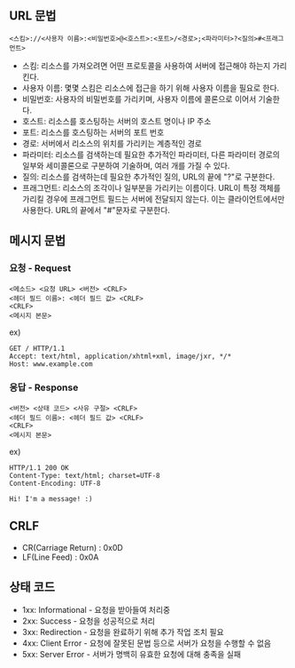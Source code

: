 ## URL 문법
`<스킴>://<사용자 이름>:<비밀번호>@<호스트>:<포트>/<경로>;<파라미터>?<질의>#<프래그먼트>`
- 스킴: 리소스를 가져오려면 어떤 프로토콜을 사용하여 서버에 접근해야 하는지 가리킨다.
- 사용자 이름: 몇몇 스킴은 리소스에 접근을 하기 위해 사용자 이름을 필요로 한다.
- 비밀번호: 사용자의 비밀번호를 가리키며, 사용자 이름에 콜론으로 이어서 기술한다.
- 호스트: 리소스를 호스팅하는 서버의 호스트 명이나 IP 주소
- 포트: 리소스를 호스팅하는 서버의 포트 번호
- 경로: 서버에서 리소스의 위치를 가리키는 계층적인 경로
- 파라미터: 리소스를 검색하는데 필요한 추가적인 파라미터, 다른 파라미터 경로의 일부와 세미콜론으로 구분하여 기술하며, 여러 개를 가질 수 있다.
- 질의: 리소스를 검색하는데 필요한 추가적인 질의, URL의 끝에 "?"로 구분한다.
- 프래그먼트: 리소스의 조각이나 일부분을 가리키는 이름이다. URL이 특정 객체를 가리킬 경우에 프래그먼트 필드는 서버에 전달되지 않는다. 이는 클라이언트에서만 사용한다.
URL의 끝에서 "#"문자로 구분한다.

## 메시지 문법
### 요청 - Request
`<메소드> <요청 URL> <버전> <CRLF>`  
`<헤더 필드 이름>: <헤더 필드 값> <CRLF>`  
`<CRLF>`  
`<메시지 본문>`

ex)
```
GET / HTTP/1.1
Accept: text/html, application/xhtml+xml, image/jxr, */*
Host: www.example.com
```

### 응답 - Response
`<버전> <상태 코드> <사유 구절> <CRLF>`  
`<헤더 필드 이름>: <헤더 필드 값> <CRLF>`  
`<CRLF>`  
`<메시지 본문>`

ex)
```
HTTP/1.1 200 OK
Content-Type: text/html; charset=UTF-8
Content-Encoding: UTF-8

Hi! I'm a message! :)
```


## CRLF
- CR(Carriage Return) : 0x0D
- LF(Line Feed) : 0x0A

## 상태 코드
- 1xx: Informational - 요청을 받아들여 처리중
- 2xx: Success - 요청을 성공적으로 처리
- 3xx: Redirection - 요청을 완료하기 위해 추가 작업 조치 필요
- 4xx: Client Error - 요청에 잘못된 문법 등으로 서버가 요청을 수행할 수 없음
- 5xx: Server Error - 서버가 명백히 유효한 요청에 대해 충족을 실패

